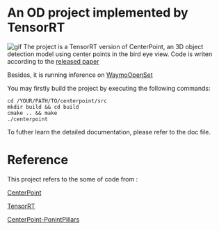 # An OD project implemented by TensorRT 

![gif](doc/seq0_fp.gif)
The project is a TensorRT version of CenterPoint, an 3D object detection model using center points in the bird eye view.
Code is writen according to the [released paper](https://arxiv.org/abs/2006.11275)

Besides, it is running inference on [WaymoOpenSet](https://waymo.com/intl/en_us/dataset-download-terms) 

You may firstly build the project by executing the following commands:

```
cd /YOUR/PATH/TO/centerpoint/src
mkdir build && cd build
cmake .. && make
./centerpoint
```

To futher learn the detailed documentation, please refer to the doc file.



# Reference
This project refers to the some of code from :

[CenterPoint](https://github.com/tianweiy/CenterPoint)

[TensorRT](https://github.com/NVIDIA/TensorRT/tree/master)

[CenterPoint-PonintPillars ](https://github.com/CarkusL/CenterPoint)
